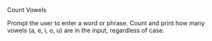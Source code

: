 Count Vowels

Prompt the user to enter a word or phrase. Count and print how many vowels (a, e, i, o, u) are in the input, regardless of case.
